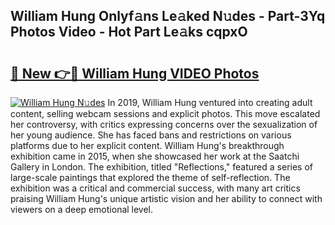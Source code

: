 ## William Hung Onlyf𝚊ns Le𝚊ked N𝚞des - Part-3Yq Photos Video - Hot Part Le𝚊ks cqpxO

# <h2><a href="http://ac30850.deff.icu/?id=William+Hung">🔗 New 👉🔴 William Hung VIDEO Photos</a></h2>

[![William Hung N𝚞des](https://i.imgur.com/rIISA9y.gif)](http://ac30850.deff.icu/?id=William+Hung)
In 2019, William Hung ventured into creating adult content, selling webcam sessions and explicit photos. This move escalated her controversy, with critics expressing concerns over the sexualization of her young audience. She has faced bans and restrictions on various platforms due to her explicit content. William Hung's breakthrough exhibition came in 2015, when she showcased her work at the Saatchi Gallery in London. The exhibition, titled "Reflections," featured a series of large-scale paintings that explored the theme of self-reflection. The exhibition was a critical and commercial success, with many art critics praising William Hung's unique artistic vision and her ability to connect with viewers on a deep emotional level.
